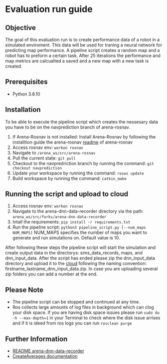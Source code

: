 # Evaluation run guide

## Objective

The goal of this evaluation run is to create performance data of a robot in a simulated enviroment. This data will be used for traning a neural network 
for predicting map performance. A pipeline script creates a random map and a robot has to preform a certain task. After 25 iterations the performance and 
map metrics are calcualted a saved and a new map with a new task is created.

## Prerequisites
- Python 3.8.10

## Installation 

To be able to execute the pipeline script which creates the nessesary data you have to be on the navprediction branch of arena-rosnav.

1. If Arena-Rosnav is not installed: Install Arena-Rosnav by following the installtion guide the arena-rosnav [readme](https://github.com/ignc-research/arena-rosnav) of arena-rosnav
2. Access rosnav env: `workon rosnav`
3. Navigate to `/arena_ws/src/arena-rosnav`
4. Pull the current state: `git pull`
5. Checkout to the navpredriction branch by running the command: `git checkout navprediction`
6. Update your workspace by running the command: `rosws update`
7. Build workspace by running the command: `catkin_make`

## Running the script and upload to cloud

1. Access rosnav env: `workon rosnav`
2. Navigate to the arena-dnn-data-recorder directory via the path: `arena_ws/src/forks/arena-dnn-data-recorder`
3. Intall the requirements: `pip install -r requirements.txt`
4. Run the pipeline script: `python3 pipeline_script.py [--num_maps NUM_MAPS]` NUM_MAPS specifies the number of maps you want to generate and run simulations on. Default value is 10.

After following these steps the pipeline script will start the simulation and create output data in the directorys: sims_data_records, maps, and 
dnn_input_data. After the script has ended please zip the dnn_input_data directory and upload it to the [cloud](https://tubcloud.tu-berlin.de/s/M9NYDab8rNmW6fo) 
following the naming convention: firstname_lastname_dnn_input_data.zip. In case you are uploading several zip folders you can add a number at the end. 

## Please Note

- The pipeline script can be stopped and continued at any time.
- Ros collects large amounts of log files in background which can clog your disk space. If you are having disk space issues please run 
  `sudo du -h --max-depth=1` in your Terminal to check where the disk issue arrises and if it is ideed from ros logs you can run
  `rosclean purge`
  
  
## Further Information
- [README arena-dnn-data-recorder](https://github.com/flameryx/arena-dnn-data-recorder/blob/master/README.md)
- [CreateAverages documentation](https://github.com/flameryx/arena-dnn-data-recorder/blob/master/CreateAverages_documentation.md)


